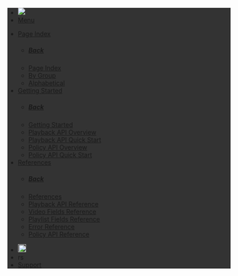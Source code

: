 <nav class="top-bar" data-topbar="" style="background-color:#333333;"><ul class="title-area"><li class="name" id="siteTitle"><a href="//docs.brightcove.com/en/video-cloud/index.html"><img src="//docs.brightcove.com/en/images/vc-bolt-logo-ondark.png"></a></li><li class="toggle-topbar menu-icon"><a href="#"><span>Menu</span></a></li></ul><section class="top-bar-section"><ul id="navMenuLeft" class="left"><li class="has-dropdown not-click"><a href="#">Page Index</a><ul class="dropdown"><li class="title back js-generated"><h5><a href="javascript:void(0)">Back</a></h5></li><li class="parent-link hide-for-medium-up"><a class="parent-link js-generated" href="#">Page Index</a></li><li><a href="//docs.brightcove.com/en/video-cloud/playback-api/index.html?show=groups">By Group</a></li><li><a href="//docs.brightcove.com/en/video-cloud/playback-api/index.html?show=alpha">Alphabetical</a></li></ul></li><li class="has-dropdown not-click"><a href="#">Getting Started</a><ul class="dropdown"><li class="title back js-generated"><h5><a href="javascript:void(0)">Back</a></h5></li><li class="parent-link hide-for-medium-up"><a class="parent-link js-generated" href="#">Getting Started</a></li><li><a href="//docs.brightcove.com/en/video-cloud/playback-api/getting-started/api-overview.html">Playback API Overview</a></li><li><a href="//docs.brightcove.com/en/video-cloud/playback-api/getting-started/quick-start.html">Playback API Quick Start</a></li><li><a href="//docs.brightcove.com/en/video-cloud/policy-api/getting-started/api-overview.html">Policy API Overview</a></li><li><a href="//docs.brightcove.com/en/video-cloud/policy-api/getting-started/quick-start.html">Policy API Quick Start</a></li></ul></li><li class="has-dropdown not-click"><a href="#">References</a><ul class="dropdown"><li class="title back js-generated"><h5><a href="javascript:void(0)">Back</a></h5></li><li class="parent-link hide-for-medium-up"><a class="parent-link js-generated" href="#">References</a></li><li><a href="//docs.brightcove.com/en/video-cloud/playback-api/references/versions/v1/index.html">Playback API Reference</a></li><li><a href="//docs.brightcove.com/en/video-cloud/playback-api/references/video-fields-reference.html">Video Fields Reference</a></li><li><a href="//docs.brightcove.com/en/video-cloud/playback-api/references/playlist-fields-reference.html">Playlist Fields Reference</a></li><li><a href="//docs.brightcove.com/en/video-cloud/playback-api/references/error-reference.html">Error Reference</a></li><li><a href="//docs.brightcove.com/en/video-cloud/policy-api/references/versions/v1/index.html">Policy API Reference</a></li></ul></li></ul></section><section class="top-bar-section"><ul id="navMenuRight" class="right"><li class="search"><a href="#" data-reveal-id="searchModal"><img src="//docs.brightcove.com/en/images/search-white.png" alt="search_icon_small_white" width="18" height="18"></a></li><li class="show-for-xlarge-up"><a href="http://docs.brightcove.com/en/DeveloperDocumentationUpdates.xml"><img src="//docs.brightcove.com/en/images/rss-feed-sm.png" alt="rss-feed-sm" width="14" height="14"></a></li><li class="smaller show-for-large-up"><a href="//support.brightcove.com">Support</a></li></ul></section></nav>